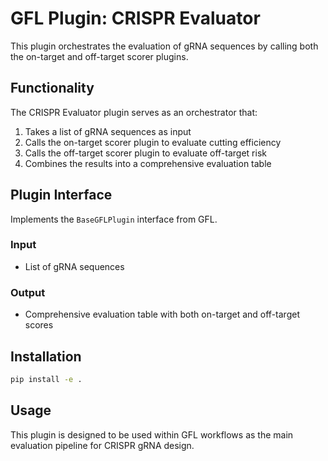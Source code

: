 # GFL Plugin: CRISPR Evaluator

This plugin orchestrates the evaluation of gRNA sequences by calling both the on-target and off-target scorer plugins.

## Functionality

The CRISPR Evaluator plugin serves as an orchestrator that:

1. Takes a list of gRNA sequences as input
2. Calls the on-target scorer plugin to evaluate cutting efficiency
3. Calls the off-target scorer plugin to evaluate off-target risk
4. Combines the results into a comprehensive evaluation table

## Plugin Interface

Implements the `BaseGFLPlugin` interface from GFL.

### Input
- List of gRNA sequences

### Output
- Comprehensive evaluation table with both on-target and off-target scores

## Installation

```bash
pip install -e .
```

## Usage

This plugin is designed to be used within GFL workflows as the main evaluation pipeline for CRISPR gRNA design.
